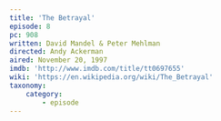 ```yaml
---
title: 'The Betrayal'
episode: 8
pc: 908       
written: David Mandel & Peter Mehlman
directed: Andy Ackerman
aired: November 20, 1997
imdb: 'http://www.imdb.com/title/tt0697655'
wiki: 'https://en.wikipedia.org/wiki/The_Betrayal'
taxonomy:
    category:
        - episode
---
```

